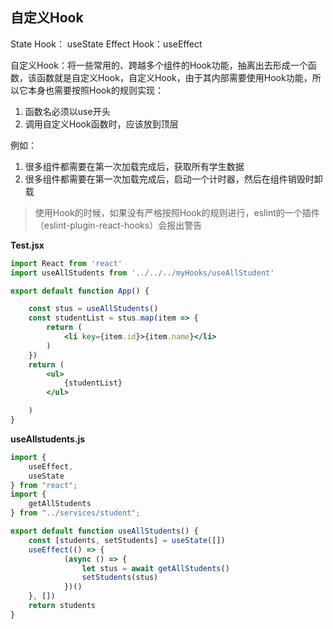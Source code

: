 ## 自定义Hook

State Hook： useState
Effect Hook：useEffect

自定义Hook：将一些常用的、跨越多个组件的Hook功能，抽离出去形成一个函数，该函数就是自定义Hook，自定义Hook，由于其内部需要使用Hook功能，所以它本身也需要按照Hook的规则实现：

1. 函数名必须以use开头
2. 调用自定义Hook函数时，应该放到顶层

例如：

1. 很多组件都需要在第一次加载完成后，获取所有学生数据
2. 很多组件都需要在第一次加载完成后，启动一个计时器，然后在组件销毁时卸载

> 使用Hook的时候，如果没有严格按照Hook的规则进行，eslint的一个插件（eslint-plugin-react-hooks）会报出警告



**Test.jsx**
```jsx
import React from 'react'
import useAllStudents from '../../../myHooks/useAllStudent'

export default function App() {

    const stus = useAllStudents()
    const studentList = stus.map(item => {
        return (
            <li key={item.id}>{item.name}</li>
        )
    })
    return (
        <ul>
            {studentList}
        </ul>

    )
}
```
**useAllstudents.js**
```js
import {
    useEffect,
    useState
} from "react";
import {
    getAllStudents
} from "../services/student";

export default function useAllStudents() {
    const [students, setStudents] = useState([])
    useEffect(() => {
            (async () => {
                let stus = await getAllStudents()
                setStudents(stus)
            })()
    }, [])
    return students
}
```